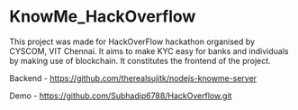 # KnowMe_HackOverflow
This project was made for HackOverFlow hackathon organised by CYSCOM, VIT Chennai. It aims to make KYC easy for banks and individuals by making use of blockchain.
It constitutes the frontend of the project.

Backend - https://github.com/therealsujitk/nodejs-knowme-server

Demo - https://github.com/Subhadip6788/HackOverflow.git
